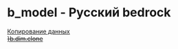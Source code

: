 # b_model - Русский bedrock
   
[Копирование данных](set\Data_copy.md)  
[~~}b.dim.clone~~](}b.done)  
